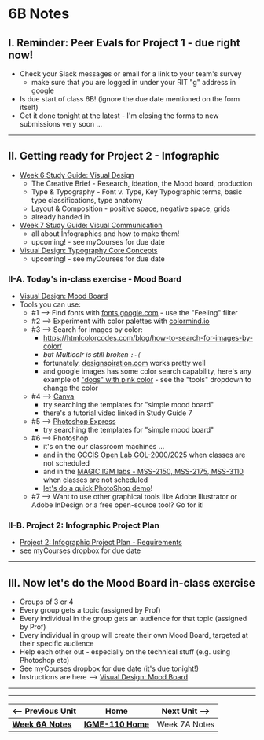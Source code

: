 # 6B Notes

## I. Reminder: Peer Evals for Project 1 - due right now!
- Check your Slack messages or email for a link to your team's survey
  - make sure that you are logged in under your RIT "g" address in google
- Is due start of class 6B! (ignore the due date mentioned on the form itself)
- Get it done tonight at the latest - I'm closing the forms to new submissions very soon ...

---

## II. Getting ready for Project 2 - Infographic
- [Week 6 Study Guide: Visual Design](https://docs.google.com/document/d/1wA7yfU2o4mPVfP88kHgBjJwjDIjfqMgIc54fLxeIOE0/edit?usp=sharing)
  - The Creative Brief - Research, ideation, the Mood board, production
  - Type & Typography - Font v. Type, Key Typographic terms, basic type classifications, type anatomy
  - Layout & Composition - positive space, negative space, grids
  - already handed in
- [Week 7 Study Guide: Visual Communication](https://docs.google.com/document/d/1yZJ_X0Gcly28FiJ-OHMNUh9EeAgkAbkZuoKdoskXO4M/copy)
  - all about Infographics and how to make them!
  - upcoming! - see myCourses for due date
- [Visual Design: Typography Core Concepts](https://docs.google.com/document/d/1pCe1UT-s44cUaa9AJ3OFoHKkBphtrYAz1CXQoDRPYOg/)
  - upcoming! - see myCourses for due date

### II-A. Today's in-class exercise - Mood Board

- [Visual Design: Mood Board](https://docs.google.com/document/d/1__vvXFySYHWGtQBvBTT5-P6eJRfLBS9vpCaBKWrx0e8/edit?usp=sharing)
- Tools you can use:
  - #1 --> Find fonts with [fonts.google.com](https://fonts.google.com/?categoryFilters=Feeling:%2FExpressive%2FVintage) - use the "Feeling" filter
  - #2 --> Experiment with color palettes with [colormind.io](http://colormind.io/)
  - #3 --> Search for images by color:
    - https://htmlcolorcodes.com/blog/how-to-search-for-images-by-color/
    - *but Multicolr is still broken `:-(`*
    - fortunately, [designspiration.com](https://www.designspiration.com/) works pretty well
    - and google images has some color search capability, here's any example of ["dogs" with pink color](https://www.google.com/search?q=dogs&sca_esv=38d5b1a6813f14da&as_st=y&hl=en&imgcolor=teal&udm=2&sxsrf=AE3TifNW4AZR2lIKnd_2eJAO0-LRmNlghA:1759409243144&source=lnt&tbs=ic:specific,isc:pink&sa=X&ved=2ahUKEwjF3s6XxoWQAxWxlokEHfWeEuIQpwV6BAgFEBU&biw=1458&bih=743&dpr=2) - see the "tools" dropdown to change the color
  - #4 --> [Canva](https://www.canva.com/)
    - try searching the templates for "simple mood board"
    - there's a tutorial video linked in Study Guide 7
  - #5 --> [Photoshop Express](https://express.adobe.com/)
    - try searching the templates for "simple mood board"
  - #6 --> Photoshop
    - it's on the our classroom machines ...
    - and in the [GCCIS Open Lab GOL-2000/2025](https://www.rit.edu/computing/computing/school-interactive-games-and-media/resources/labs-and-technology-resources) when classes are not scheduled
    - and in the [MAGIC IGM labs - MSS-2150, MSS-2175, MSS-3110](https://www.rit.edu/magic/facilities/media-and-animation-labs) when classes are not scheduled
    - [let's do a quick PhotoShop demo](../exercises/ps-demo-1.md)!
  - #7 --> Want to use other graphical tools like Adobe Illustrator or Adobe InDesign or a free open-source tool? Go for it!

### II-B. Project 2: Infographic Project Plan 
 - [Project 2: Infographic Project Plan - Requirements](../documents/p2-project-plan.md)
  - see myCourses dropbox for due date

---

## III. Now let's do the Mood Board in-class exercise
- Groups of 3 or 4
- Every group gets a topic (assigned by Prof)
- Every individual in the group gets an audience for that topic (assigned by Prof)
- Every individual in group will create their own Mood Board, targeted at their specific audience
- Help each other out - especially on the technical stuff (e.g. using Photoshop etc)
- See myCourses dropbox for due date (it's due tonight!)
- Instructions are here --> [Visual Design: Mood Board](https://docs.google.com/document/d/1__vvXFySYHWGtQBvBTT5-P6eJRfLBS9vpCaBKWrx0e8/edit?usp=sharing)
    
---
---

| <-- Previous Unit | Home | Next Unit -->
| --- | --- | --- 
|   [**Week 6A Notes**](6A.md)  |  [**IGME-110 Home**](../) | Week 7A Notes
